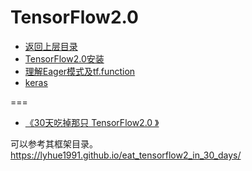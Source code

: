 # TensorFlow2.0

* [返回上层目录](../tensorflow.md)
* [TensorFlow2.0安装](install/install.md)
* [理解Eager模式及tf.function](eager-mode-and-tf.function/eager-mode-and-tf.function.md)
* [keras](keras/keras.md)



===

- [《30天吃掉那只 TensorFlow2.0 》](https://github.com/lyhue1991/eat_tensorflow2_in_30_days)

可以参考其框架目录。https://lyhue1991.github.io/eat_tensorflow2_in_30_days/

